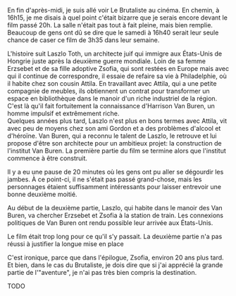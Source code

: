 En fin d'après-midi, je suis allé voir Le Brutaliste au cinéma. En chemin, à 16h15, je me disais à quel point c'était bizarre que je serais encore devant le film passé 20h. La salle n'était pas tout à fait pleine, mais bien remplie. Beaucoup de gens ont dû se dire que le samedi à 16h40 serait leur seule chance de caser ce film de 3h35 dans leur semaine.

L'histoire suit Laszlo Toth, un architecte juif qui immigre aux États-Unis de Hongrie juste après la deuxième guerre mondiale. Loin de sa femme Erzsebet et de sa fille adoptive Zsofia, qui sont restées en Europe mais avec qui il continue de correspondre, il essaie de refaire sa vie à Philadelphie, où il habite chez son cousin Attila. En travaillant avec Attila, qui a une petite compagnie de meubles, ils obtiennent un contrat pour transformer un espace en bibliothèque dans le manoir d'un riche industriel de la région. C'est là qu'il fait fortuitement la connaissance d'Harrison Van Buren, un homme impulsif et extrêmement riche.  
Quelques années plus tard, Laszlo n'est plus en bons termes avec Attila, vit avec peu de moyens chez son ami Gordon et a des problèmes d'alcool et d'héroïne. Van Buren, qui a reconnu le talent de Laszlo, le retrouve et lui propose d'être son architecte pour un ambitieux projet: la construction de l'institut Van Buren. La première partie du film se termine alors que l'institut commence à être construit.

Il y a eu une pause de 20 minutes où les gens ont pu aller se dégourdir les jambes. À ce point-ci, il ne s'était pas passé grand-chose, mais les personnages étaient suffisamment intéressants pour laisser entrevoir une bonne deuxième moitié.

Au début de la deuxième partie, Laszlo, qui habite dans le manoir des Van Buren, va chercher Erzsebet et Zsofia à la station de train. Les connexions politiques de Van Buren ont rendu possible leur arrivée aux États-Unis. 

Le film était trop long pour ce qu'il s'y passait. La deuxième partie n'a pas réussi à justifier la longue mise en place

C'est ironique, parce que dans l'épilogue, Zsofia, environ 20 ans plus tard. Et bien, dans le cas du Brutaliste, je dois dire que si j'ai apprécié la grande partie de l'"aventure", je n'ai pas très bien compris la destination.

TODO